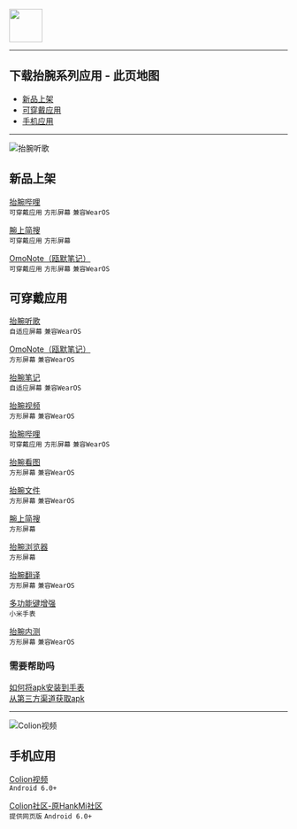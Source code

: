 [<img src="https://www.hankmi.com/favicon.ico" width="60" height="60" align="middle" />](https://www.hankmi.com)

***  
## 下载抬腕系列应用 - 此页地图  
* [新品上架](#新品上架)
* [可穿戴应用](#可穿戴应用)  
* [手机应用](#手机应用)  

***

![抬腕听歌](https://s2.loli.net/2022/08/17/73iSxMOD2QVWrJF.png)

## 新品上架

[抬腕哔哩](wearbili.md)  
`可穿戴应用`
`方形屏幕`
`兼容WearOS`  

[腕上简搜](wearsearch.md)  
`可穿戴应用`
`方形屏幕`  

[OmoNote（瓯默笔记）](omonote.md)  
`可穿戴应用`
`方形屏幕`
`兼容WearOS`  


## 可穿戴应用

[抬腕听歌](wearmusic.md)  
`自适应屏幕`
`兼容WearOS`  

[OmoNote（瓯默笔记）](omonote.md)  
`方形屏幕`
`兼容WearOS`  
  
[抬腕笔记](noteplus.md)  
`自适应屏幕`
`兼容WearOS` 
  
[抬腕视频](wearmedia.md)  
`方形屏幕`
`兼容WearOS`   

[抬腕哔哩](wearbili.md)  
`可穿戴应用`
`方形屏幕`
`兼容WearOS`  
  
[抬腕看图](weargallery.md)  
`方形屏幕`
`兼容WearOS`  
  
[抬腕文件](wearfileexplorer.md)  
`方形屏幕`
`兼容WearOS`   

[腕上简搜](wearsearch.md)  
`方形屏幕`  
  
[抬腕浏览器](wearbrowser.md)  
`方形屏幕`  
  
[抬腕翻译](weartranslate.md)  
`方形屏幕`
`兼容WearOS`     
  
[多功能键增强](wearlauncher.md)  
`小米手表`  

[抬腕内测](wearbeta.md)  
`方形屏幕`
`兼容WearOS` 

### 需要帮助吗
[如何将apk安装到手表](install.md)  
[从第三方渠道获取apk](https://www.hankmi.com/support/to3rd.html)

***

![Colion视频](https://s2.loli.net/2022/08/17/Ixto8amOE1ufJUY.png)

## 手机应用

[Colion视频](mobilemedia.md)  
`Android 6.0+`  

[Colion社区-原HankMi社区](https://www.hankmi.com/community)  
`提供网页版`
`Android 6.0+`  
